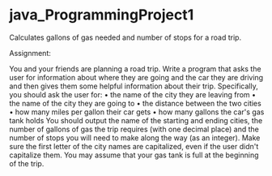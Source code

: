 # java_ProgrammingProject1
Calculates gallons of gas needed and number of stops for a road trip.


Assignment:

You and your friends are planning a road trip. Write a program that asks the user for information about where they are going and the car they are driving and then gives them some helpful information about their trip. Specifically, you should ask the user for:
• the name of the city they are leaving from
• the name of the city they are going to
• the distance between the two cities
• how many miles per gallon their car gets
• how many gallons the car's gas tank holds
You should output the name of the starting and ending cities, the number of gallons of gas the trip requires (with one decimal place) and the number of stops you will need to make along the way (as an integer). Make sure the first letter of the city names are capitalized, even if the user didn't capitalize them. You may assume that your gas tank is full at the beginning of the trip.



